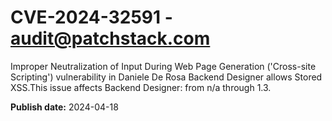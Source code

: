# CVE-2024-32591 - audit@patchstack.com

Improper Neutralization of Input During Web Page Generation ('Cross-site Scripting') vulnerability in Daniele De Rosa Backend Designer allows Stored XSS.This issue affects Backend Designer: from n/a through 1.3.



**Publish date:** 2024-04-18
